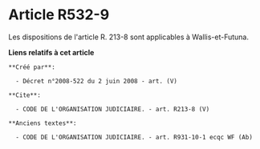 # Article R532-9

Les dispositions de l'article R. 213-8 sont applicables à Wallis-et-Futuna.

**Liens relatifs à cet article**

	**Créé par**:

	  - Décret n°2008-522 du 2 juin 2008 - art. (V)

	**Cite**:

	  - CODE DE L'ORGANISATION JUDICIAIRE. - art. R213-8 (V)

	**Anciens textes**:

	  - CODE DE L'ORGANISATION JUDICIAIRE. - art. R931-10-1 ecqc WF (Ab)
